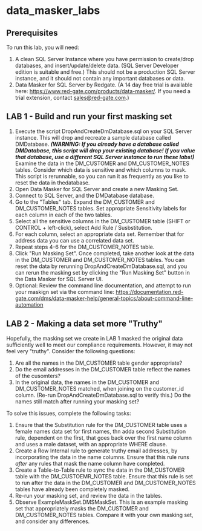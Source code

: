 # data_masker_labs

## Prerequisites
To run this lab, you will need:
1. A clean SQL Server Instance where you have permission to create/drop databases, and insert/update/delete data. (SQL Server Developer edition is suitable and free.) This should not be a production SQL Server instance, and it should not contain any important databases or data.
2. Data Masker for SQL Server by Redgate. (A 14 day free trial is available here: https://www.red-gate.com/products/data-masker/. If you need a trial extension, contact sales@red-gate.com.) 

## LAB 1 - Build and run your first masking set
1. Execute the script DropAndCreateDmDatabase.sql on your SQL Server instance. This will drop and recreate a sample database called DMDatabase. ***(WARNING: If you already have a database called DMDatabase, this script will drop your existing database! If you value that database, use a different SQL Server instance to run these labs!)*** Examine the data in the DM_CUSTOMER and DM_CUSTOMER_NOTES tables. Consider which data is sensitive and which columns to mask. This script is rerunnable, so you can run it as frequently as you like to reset the data in thedatabase.
2. Open Data Masker for SQL Server and create a new Masking Set.
3. Connect to SQL Server, and the DMDatabase database.
4. Go to the "Tables" tab. Expand the DM_CUSTOMER and DM_CUSTOMER_NOTES tables. Set appropriate Sensitivity labels for each column in each of the two tables.
5. Select all the sensitive columns in the DM_CUSTOMER table (SHIFT or CONTROL + left-click), select Add Rule / Susbstitution.
6. For each column, select an appropriate data set. Remember that for address data you can use a correlated data set.
7. Repeat steps 4-6 for the DM_CUSTOMER_NOTES table.
8. Click "Run Masking Set". Once completed, take another look at the data in the DM_CUSTOMER and DM_CUSTOMER_NOTES tables. You can reset the data by rerunning DropAndCreateDmDatabase.sql, and you can rerun the masking set by clicking the "Run Masking Set" button in the Data Masker for SQL Server UI.
9. Optional: Review the command line documentation, and attempt to run your maskign set via the command line: https://documentation.red-gate.com/dms/data-masker-help/general-topics/about-command-line-automation

## LAB 2 - Making a data set more "Truthy"
Hopefully, the masking set we create in LAB 1 masked the original data sufficiently well to meet our compliance requirements. However, it may not feel very "truthy". Consider the following questions:
1. Are all the names in the DM_CUSTOMER table gender appropriate?
2. Do the email addresses in the DM_CUSTOMER table reflect the names of the cusomters?
3. In the original data, the names in the DM_CUSTOMER and DM_CUSTOMER_NOTES matched, when joining on the customer_id column. (Re-run DropAndCreateDmDatabase.sql to verify this.) Do the names still match after running your masking set?

To solve this issues, complete the following tasks:
1. Ensure that the Substitution rule for the DM_CUSTOMER table uses a female names data set for first names, thn adda second Substitution rule, dependent on the first, that goes back over the first name column and uses a male dataset, with an appropriate WHERE clause.
2. Create a Row Internal rule to generate truthy email addresses, by incorporating the data in the name columns. Ensure that this rule runs *after* any rules that mask the name column have completed.
3. Create a Table-to-Table rule to sync the data in the DM_CUSTOMER table with the DM_CUSTOEMR_NOTES table. Ensure that this rule is set to run after the data in the DM_CUSTOMER and DM_CUSTOMER_NOTES tables have already been completely masked.
4. Re-run your masking set, and review the data in the tables.
5. Observe ExampleMaskSet.DMSMaskSet. This is an example masking set that appropriately masks the DM_CUSTOMER and DM_CUSTOMER_NOTES tables. Compare it with your own masking set, and consider any differences.
